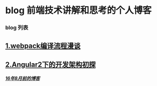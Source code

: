 # blog 前端技术讲解和思考的个人博客

### blog 列表
 
## [1.webpack编译流程漫谈](https://github.com/slashhuang/blog/issues/1) 
## [2.Angular2下的开发架构初探](https://github.com/slashhuang/blog/issues/2) 



##### [16年8月前的博客](https://github.com/slashhuang/blog)
 

